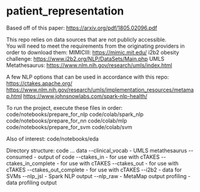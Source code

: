 # patient_representation
Based off of this paper:
https://arxiv.org/pdf/1805.02096.pdf

This repo relies on data sources that are not publicly accessible.  
You will need to meet the requirements from the originating providers in order to download them:
MIMICIII: https://mimic.mit.edu/
i2b2 obesity challenge: https://www.i2b2.org/NLP/DataSets/Main.php
UMLS Metathesaurus: https://www.nlm.nih.gov/research/umls/index.html

A few NLP options that can be used in accordance with this repo:
https://ctakes.apache.org/
https://www.nlm.nih.gov/research/umls/implementation_resources/metamap.html
https://www.johnsnowlabs.com/spark-nlp-health/

To run the project, execute these files in order:
code/notebooks/prepare_for_nlp
code/colab/spark_nlp
code/notebooks/prepare_for_nn
code/colab/mlp
code/notebooks/prepare_for_svm
code/colab/svm

Also of interest:
code/notebooks/eda

Directory structure:
code
  ...
data
--clinical_vocab - UMLS metathesaurus
--consumed - output of code
--ctakes_in - for use with cTAKES
--ctakes_in_complete - for use with cTAKES
--ctakes_out - for use with cTAKES
--ctakes_out_complete - for use with cTAKES
--i2b2 - data for SVMs
--nlp_jsl - Spark NLP output
--nlp_raw - MetaMap output
profiling - data profiling output
